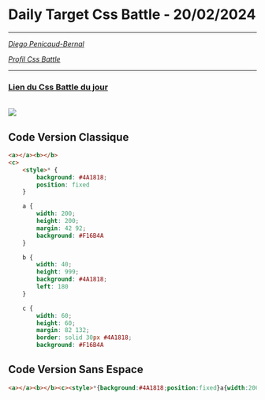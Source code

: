 # Daily Target Css Battle - 20/02/2024

<hr>

[<em>Diego Penicaud-Bernal</em>](https://github.com/Diego-PB)

[<em>Profil Css Battle</em>](https://cssbattle.dev/player/diegopb)

<hr>

### [Lien du Css Battle du jour](https://cssbattle.dev/play/gHCAHcOiOx20zOrqChYr)

<br>
<img src="https://firebasestorage.googleapis.com/v0/b/cssbattleapp.appspot.com/o/user%2Fummd3POvEDfFyeFvVdOMG3OOrwE2%2Ftargets%2Ftarget_3ZOHlmq@2x.png?alt=media">

## Code Version Classique

```html
<a></a><b></b>
<c>
    <style>* {
        background: #4A1818;
        position: fixed
    }

    a {
        width: 200;
        height: 200;
        margin: 42 92;
        background: #F16B4A
    }

    b {
        width: 40;
        height: 999;
        background: #4A1818;
        left: 180
    }

    c {
        width: 60;
        height: 60;
        margin: 82 132;
        border: solid 30px #4A1818;
        background: #F16B4A
```

## Code Version Sans Espace

```html
<a></a><b></b><c><style>*{background:#4A1818;position:fixed}a{width:200;height:200;margin:42 92;background:#F16B4A}b{width:40;height:999;background:#4A1818;left:180}c{width:60;height:60;margin:82 132;border:solid 30px #4A1818;background:#F16B4A
```
